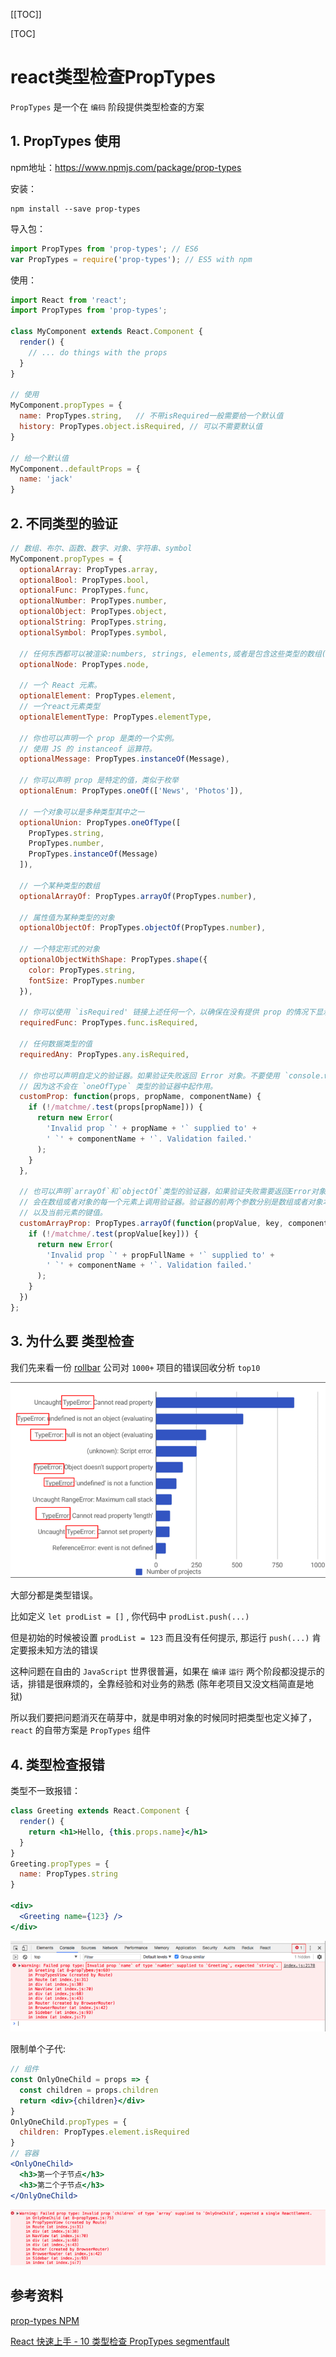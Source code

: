 [[TOC]]

[TOC]



# react类型检查PropTypes

`PropTypes` 是一个在 `编码` 阶段提供类型检查的方案

## 1. PropTypes 使用

npm地址：https://www.npmjs.com/package/prop-types

安装：

```
npm install --save prop-types
```

导入包：

```js
import PropTypes from 'prop-types'; // ES6
var PropTypes = require('prop-types'); // ES5 with npm
```

使用：

```jsx
import React from 'react';
import PropTypes from 'prop-types';

class MyComponent extends React.Component {
  render() {
    // ... do things with the props
  }
}

// 使用
MyComponent.propTypes = {
  name: PropTypes.string,	// 不带isRequired一般需要给一个默认值
  history: PropTypes.object.isRequired,	// 可以不需要默认值
}

// 给一个默认值
MyComponent..defaultProps = {
  name: 'jack'
}
```



## 2. 不同类型的验证



```jsx
// 数组、布尔、函数、数字、对象、字符串、symbol
MyComponent.propTypes = {
  optionalArray: PropTypes.array,
  optionalBool: PropTypes.bool,
  optionalFunc: PropTypes.func,
  optionalNumber: PropTypes.number,
  optionalObject: PropTypes.object,
  optionalString: PropTypes.string,
  optionalSymbol: PropTypes.symbol,

  // 任何东西都可以被渲染:numbers, strings, elements,或者是包含这些类型的数组(或者是片段)。
  optionalNode: PropTypes.node,

  // 一个 React 元素。
  optionalElement: PropTypes.element,
  // 一个react元素类型
  optionalElementType: PropTypes.elementType,

  // 你也可以声明一个 prop 是类的一个实例。
  // 使用 JS 的 instanceof 运算符。
  optionalMessage: PropTypes.instanceOf(Message),

  // 你可以声明 prop 是特定的值，类似于枚举
  optionalEnum: PropTypes.oneOf(['News', 'Photos']),

  // 一个对象可以是多种类型其中之一
  optionalUnion: PropTypes.oneOfType([
    PropTypes.string,
    PropTypes.number,
    PropTypes.instanceOf(Message)
  ]),

  // 一个某种类型的数组
  optionalArrayOf: PropTypes.arrayOf(PropTypes.number),

  // 属性值为某种类型的对象
  optionalObjectOf: PropTypes.objectOf(PropTypes.number),

  // 一个特定形式的对象
  optionalObjectWithShape: PropTypes.shape({
    color: PropTypes.string,
    fontSize: PropTypes.number
  }),

  // 你可以使用 `isRequired' 链接上述任何一个，以确保在没有提供 prop 的情况下显示警告。
  requiredFunc: PropTypes.func.isRequired,

  // 任何数据类型的值
  requiredAny: PropTypes.any.isRequired,

  // 你也可以声明自定义的验证器。如果验证失败返回 Error 对象。不要使用 `console.warn` 或者 throw ，
  // 因为这不会在 `oneOfType` 类型的验证器中起作用。
  customProp: function(props, propName, componentName) {
    if (!/matchme/.test(props[propName])) {
      return new Error(
        'Invalid prop `' + propName + '` supplied to' +
        ' `' + componentName + '`. Validation failed.'
      );
    }
  },

  // 也可以声明`arrayOf`和`objectOf`类型的验证器，如果验证失败需要返回Error对象。
  // 会在数组或者对象的每一个元素上调用验证器。验证器的前两个参数分别是数组或者对象本身，
  // 以及当前元素的键值。
  customArrayProp: PropTypes.arrayOf(function(propValue, key, componentName, location, propFullName) {
    if (!/matchme/.test(propValue[key])) {
      return new Error(
        'Invalid prop `' + propFullName + '` supplied to' +
        ' `' + componentName + '`. Validation failed.'
      );
    }
  })
};
```



## 3. 为什么要 类型检查

我们先来看一份 [rollbar](https://rollbar.com/) 公司对 `1000+` 项目的错误回收分析 `top10`

![](./img/005-react.png)

大部分都是类型错误。

比如定义 `let prodList = []` , 你代码中 `prodList.push(...)`

但是初始的时候被设置 `prodList = 123` 而且没有任何提示, 那运行 `push(...)` 肯定要报未知方法的错误

这种问题在自由的 `JavaScript` 世界很普遍，如果在 `编译` `运行` 两个阶段都没提示的话，排错是很麻烦的，全靠经验和对业务的熟悉 (陈年老项目又没文档简直是地狱)

所以我们要把问题消灭在萌芽中，就是申明对象的时候同时把类型也定义掉了， `react` 的自带方案是 `PropTypes` 组件

## 4. 类型检查报错

类型不一致报错：

```jsx
class Greeting extends React.Component {
  render() {
    return <h1>Hello, {this.props.name}</h1>
  }
}
Greeting.propTypes = {
  name: PropTypes.string
}

<div>
  <Greeting name={123} />
</div>
```

![](./img/006-react.png)

限制单个子代:

```jsx
// 组件
const OnlyOneChild = props => {
  const children = props.children
  return <div>{children}</div>
}
OnlyOneChild.propTypes = {
  children: PropTypes.element.isRequired
}
// 容器
<OnlyOneChild>
  <h3>第一个子节点</h3>
  <h3>第二个子节点</h3>
</OnlyOneChild>
```

![](./img/007-react.png)







## 参考资料

[prop-types  NPM](https://www.npmjs.com/package/prop-types)

[React 快速上手 - 10 类型检查 PropTypes  segmentfault](https://segmentfault.com/a/1190000015071373)